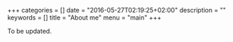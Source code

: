 +++
categories = []
date = "2016-05-27T02:19:25+02:00"
description = ""
keywords = []
title = "About me"
menu = "main"
+++

To be updated.
